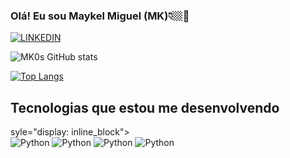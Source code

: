 ### Olá! Eu sou Maykel Miguel (MK)👇🏼🚀
[![LINKEDIN](https://img.shields.io/badge/LinkedIn-0077B5?style=for-the-badge&logo=linkedin&logoColor=white)](https://www.linkedin.com/in/maykuel-miguel-da-silva-santana-676ab422b)

![MK0s GitHub stats](https://github-readme-stats.vercel.app/api?username=MK0s&show_icons=true&theme=tokyonight)

[![Top Langs](https://github-readme-stats.vercel.app/api/top-langs/?username=MK0s&show_icons=true&theme=tokyonight)](https://github.com/anuraghazra/github-readme-stats)

## Tecnologias que estou me desenvolvendo

<div> syle="display: inline_block"><br/>
  <img alingn="center" alt="Python" src="https://img.shields.io/badge/Python-3776AB?style=for-the-badge&logo=python&logoColor=white" />
  <img alingn="center" alt="Python" src="https://img.shields.io/badge/Java-ED8B00?style=for-the-badge&logo=openjdk&logoColor=white" />
  <img alingn="center" alt="Python" src="https://img.shields.io/badge/MySQL-00000F?style=for-the-badge&logo=mysql&logoColor=white" />
  <img alingn="center" alt="Python" src="https://img.shields.io/badge/JavaScript-323330?style=for-the-badge&logo=javascript&logoColor=F7DF1E" />
</div><br/>
